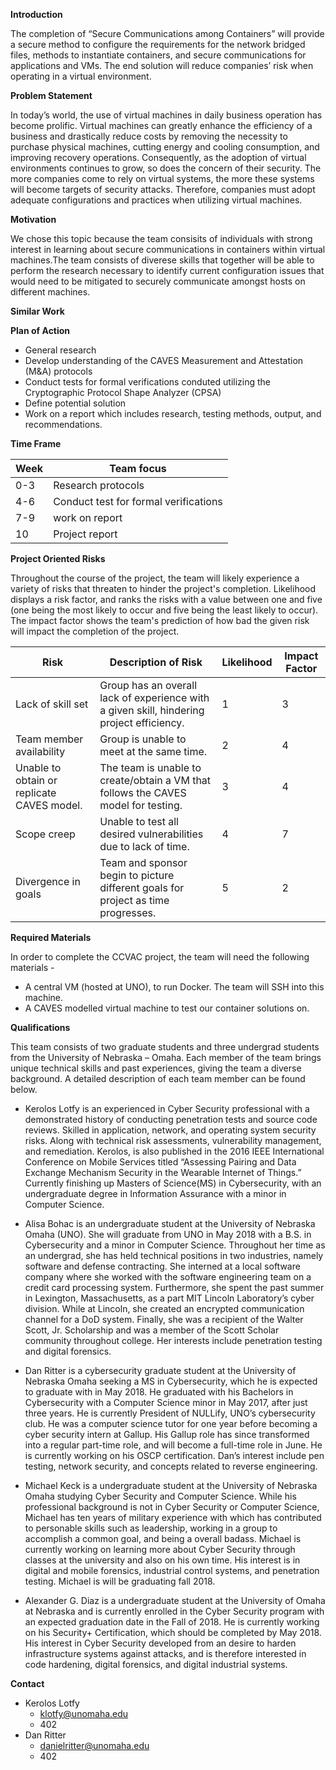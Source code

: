 **Introduction**



The completion of “Secure Communications among Containers” will provide a secure method to configure the requirements for the network bridged files, methods to instantiate containers, and secure communications for applications and VMs.  The end solution will reduce companies’ risk when operating in a virtual environment.


**Problem Statement**

In today’s world, the use of virtual machines in daily business operation has become prolific.  Virtual machines can greatly enhance the efficiency of a business and drastically reduce costs by removing the necessity to purchase physical machines, cutting energy and cooling consumption, and improving recovery operations.  Consequently, as the adoption of virtual environments continues to grow, so does the concern of their security.  The more companies come to rely on virtual systems, the more these systems will become targets of security attacks.  Therefore, companies must adopt adequate configurations and practices when utilizing virtual machines.

**Motivation**

We chose this topic because the team consisits of individuals with strong interest in learning about secure communications in containers within virtual machines.The team consists of diverese skills that together will be able to perform the research necessary to identify current configuration issues that would need to be mitigated to securely communicate amongst hosts on different machines.

**Similar Work**

**Plan of Action**

* General research 
* Develop understanding of the CAVES Measurement and Attestation (M&A) protocols
* Conduct tests for formal verifications conduted utilizing the Cryptographic Protocol Shape Analyzer (CPSA)
* Define potential solution
* Work on a report which includes research, testing methods, output, and recommendations.

**Time Frame**

| Week          | Team focus    |
| ------------- | ------------- |
| 0-3           | Research protocols|
| 4-6           | Conduct test for formal verifications|
| 7-9           | work on report |
| 10            | Project report  |

**Project Oriented Risks**

Throughout the course of the project, the team will likely experience a variety of risks that threaten to hinder the project's completion.  Likelihood displays a risk factor, and ranks the risks with a value between one and five (one being the most likely to occur and five being the least likely to occur).  The impact factor shows the team's prediction of how bad the given risk will impact the completion of the project.

| Risk       | Description of Risk | Likelihood | Impact Factor |
| ---------- | ------------------- | ---------- | ------------- |
| Lack of skill set | Group has an overall lack of experience with a given skill, hindering project efficiency.| 1 | 3 |
| Team member availability | Group is unable to meet at the same time. | 2 | 4 |
| Unable to obtain or replicate CAVES model. | The team is unable to create/obtain a VM that follows the CAVES model for testing. | 3 | 4|
| Scope creep | Unable to test all desired vulnerabilities due to lack of time. | 4 | 7 |
| Divergence in goals | Team and sponsor begin to picture different goals for project as time progresses. | 5 | 2 |

**Required Materials**

In order to complete the CCVAC project, the team will need the following materials -

* A central VM (hosted at UNO), to run Docker.  The team will SSH into this machine.
* A CAVES modelled virtual machine to test our container solutions on.

**Qualifications**

This team consists of two graduate students and three undergrad students from the University of Nebraska – Omaha.  Each member of the team brings unique technical skills and past experiences, giving the team a diverse background.  A detailed description of each team member can be found below.

* Kerolos Lotfy is an experienced in Cyber Security professional with a demonstrated history of conducting penetration tests and source code reviews. Skilled in application, network, and operating system security risks. Along with technical risk assessments, vulnerability management, and remediation. Kerolos, is also published in the 2016 IEEE International Conference on Mobile Services titled “Assessing Pairing and Data Exchange Mechanism Security in the Wearable Internet of Things.” Currently finishing up Masters of Science(MS) in Cybersecurity, with an undergraduate degree in Information Assurance with a minor in Computer Science. 

* Alisa Bohac is an undergraduate student at the University of Nebraska Omaha (UNO).  She will graduate from UNO in May 2018 with a B.S. in Cybersecurity and a minor in Computer Science.  Throughout her time as an undergrad, she has held technical positions in two industries, namely software and defense contracting.  She interned at a local software company where she worked with the software engineering team on a credit card processing system.  Furthermore, she spent the past summer in Lexington, Massachusetts, as a part MIT Lincoln Laboratory’s cyber division.  While at Lincoln, she created an encrypted communication channel for a DoD system.  Finally, she was a recipient of the Walter Scott, Jr. Scholarship and was a member of the Scott Scholar community throughout college.  Her interests include penetration testing and digital forensics. 

* Dan Ritter is a cybersecurity graduate student at the University of Nebraska Omaha seeking a MS in Cybersecurity, which he is expected to graduate with in May 2018. He graduated with his Bachelors in Cybersecurity with a Computer Science minor in May 2017, after just three years. He is currently President of NULLify, UNO’s cybersecurity club. He was a computer science tutor for one year before becoming a cyber security intern at Gallup. His Gallup role has since transformed into a regular part-time role, and will become a full-time role in June. He is currently working on his OSCP certification. Dan’s interest include pen testing, network security, and concepts related to reverse engineering. 

* Michael Keck is a undergraduate student at the University of Nebraska Omaha studying Cyber Security and Computer Science.  While his professional background is not in Cyber Security or Computer Science, Michael has ten years of military experience with which has contributed to personable skills such as leadership, working in a group to accomplish a common goal, and being a overall badass.  Michael is currently working on learning more about Cyber Security through classes at the university and also on his own time.  His interest is in digital and mobile forensics, industrial control systems, and penetration testing.  Michael is will be graduating fall 2018.
 
* Alexander G. Diaz is a undergraduate student at the University of Omaha at Nebraska and is currently enrolled in the Cyber Security program with an expected graduation date in the Fall of 2018. He is currently working on his Security+ Certification, which should be completed by May 2018. His interest in Cyber Security developed from an desire to harden infrastructure systems against attacks, and is therefore interested in code hardening, digital forensics, and digital industrial systems.

**Contact**

- Kerolos Lotfy
  - klotfy@unomaha.edu
  - 402
- Dan Ritter
  - danielritter@unomaha.edu
  - 402
